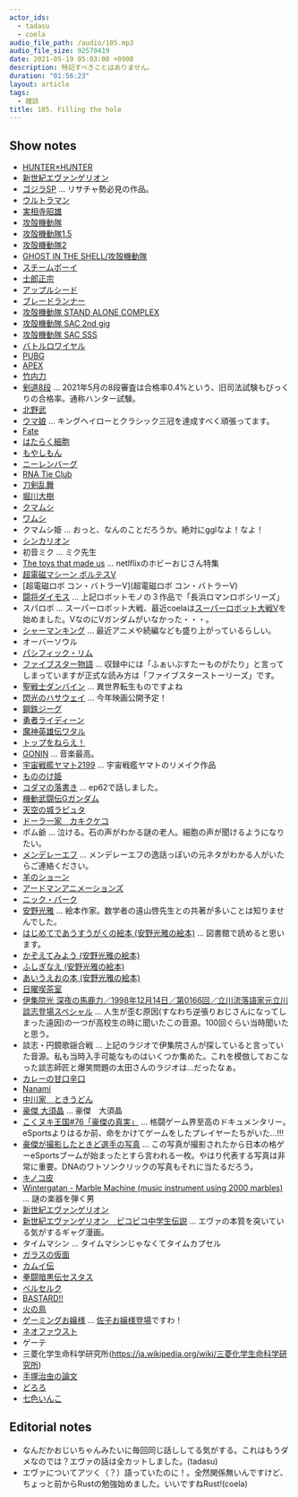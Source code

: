 ```yaml
---
actor_ids:
  - tadasu
  - coela
audio_file_path: /audio/105.mp3
audio_file_size: 92570419
date: 2021-05-19 05:03:00 +0900
description: 特記すべきことはありません。
duration: "01:56:23"
layout: article
tags:
  - 雑談
title: 105. Filling the hole
---
```


## Show notes
- [HUNTER×HUNTER](https://www.amazon.co.jp/gp/product/B074BZ2354/?tag=researchatf04-22)
- [新世紀エヴァンゲリオン](https://www.evangelion.co.jp/)
- [ゴジラSP](https://godzilla-sp.jp/) ... リサチャ勢必見の作品。
- [ウルトラマン](https://www.amazon.co.jp/dp/B00FIZ9SSM/?tag=researchatf04-22)
- [実相寺昭雄](https://ja.wikipedia.org/wiki/%E5%AE%9F%E7%9B%B8%E5%AF%BA%E6%98%AD%E9%9B%84)
- [攻殻機動隊](https://www.amazon.co.jp/dp/B00L0QZ6GG/?tag=researchatf04-22)
- [攻殻機動隊1.5](https://www.amazon.co.jp/dp/B01NCZEPAH/?tag=researchatf04-22)
- [攻殻機動隊2](https://www.amazon.co.jp/dp/B01LS76FEI/?tag=researchatf04-22)
- [GHOST IN THE SHELL/攻殻機動隊](https://www.amazon.co.jp/dp/B06XCRQQZF/?tag=researchatf04-22)
- [スチームボーイ](https://www.amazon.co.jp/dp/B0872838H9/?tag=researchatf04-22)
- [士郎正宗](https://ja.wikipedia.org/wiki/%E5%A3%AB%E9%83%8E%E6%AD%A3%E5%AE%97)
- [アップルシード](https://www.amazon.co.jp/dp/B00R5GLJX4/?tag=researchatf04-22)
- [ブレードランナー](https://www.amazon.co.jp/dp/B012SY4QGO/?tag=researchatf04-22)
- [攻殻機動隊 STAND ALONE COMPLEX](https://www.amazon.co.jp/dp/B01JMEDX8A/?tag=researchatf04-22)
- [攻殻機動隊 SAC 2nd gig](https://www.amazon.co.jp/dp/B01JME2XAY/?tag=researchatf04-22)
- [攻殻機動隊 SAC SSS](https://www.amazon.co.jp/dp/B06XCJMTH3/?tag=researchatf04-22)
- [バトルロワイヤル](https://www.amazon.co.jp/dp/B012S0OTQU/?tag=researchatf04-22)
- [PUBG](https://www.pubg.com/)
- [APEX](https://www.ea.com/games/apex-legends)
- [竹内力](https://ja.wikipedia.org/wiki/%E7%AB%B9%E5%86%85%E5%8A%9B)
- [剣道8段](https://www.kendo.or.jp/examination/kendo-8dan/) ... 2021年5月の8段審査は合格率0.4%という、旧司法試験もびっくりの合格率。通称ハンター試験。
- [北野武](https://ja.wikipedia.org/wiki/%E3%83%93%E3%83%BC%E3%83%88%E3%81%9F%E3%81%91%E3%81%97)
- [ウマ娘](https://umamusume.jp/) ... キングヘイローとクラシック三冠を達成すべく頑張ってます。
- [Fate](https://www.fate-go.jp/)
- [はたらく細胞](https://www.amazon.co.jp/dp/B012EODH18/?tag=researchatf04-22)
- [もやしもん](https://www.amazon.co.jp/dp/B06XPC1KLW/?tag=researchatf04-22)
- [ニーレンバーグ](https://ja.wikipedia.org/wiki/%E3%83%9E%E3%83%BC%E3%82%B7%E3%83%A3%E3%83%AB%E3%83%BB%E3%83%8B%E3%83%BC%E3%83%AC%E3%83%B3%E3%83%90%E3%83%BC%E3%82%B0)
- [RNA Tie Club](https://en.wikipedia.org/wiki/RNA_Tie_Club)
- [刀剣乱舞](https://ja.wikipedia.org/wiki/%E5%88%80%E5%89%A3%E4%B9%B1%E8%88%9E)
- [堀川大樹](https://ja.wikipedia.org/wiki/%E5%A0%80%E5%B7%9D%E5%A4%A7%E6%A8%B9)
- [クマムシ](https://ja.wikipedia.org/wiki/%E7%B7%A9%E6%AD%A9%E5%8B%95%E7%89%A9)
- [ワムシ](https://ja.wikipedia.org/wiki/%E8%BC%AA%E5%BD%A2%E5%8B%95%E7%89%A9)
- クマムシ姫 ... おっと、なんのことだろうか。絶対にgglなよ！なよ！
- [シンカリオン](https://www.shinkalion.com/)
- 初音ミク ... ミク先生
- [The toys that made us](https://www.netflix.com/watch/80161497) ... netlflixのホビーおじさん特集
- [超電磁マシーン ボルテスV](https://ja.wikipedia.org/wiki/超電磁マシーン_ボルテスV)
- [超電磁ロボ コン・バトラーV](超電磁ロボ コン・バトラーV)
- [闘将ダイモス](https://ja.wikipedia.org/wiki/闘将ダイモス) ... 上記ロボットモノの３作品で「長浜ロマンロボシリーズ」
- スパロボ ... スーパーロボット大戦、最近coelaは[スーパーロボット大戦V](https://srw-v.suparobo.jp)を始めました。VなのにVガンダムがいなかった・・・。
- [シャーマンキング](https://www.amazon.co.jp/kindle-dbs/product/B09476TZCG/?tag=researchatf04-22) ... 最近アニメや続編なども盛り上がっているらしい。
- オーバーソウル
- [パシフィック・リム](http://www.pacificrimmovie.com)
- [ファイブスター物語](https://automaticflowers.ne.jp/fss/) ... 収録中には「ふぁいぶすたーものがたり」と言ってしまっていますが正式な読み方は「ファイブスターストーリーズ」です。
- [聖戦士ダンバイン](http://www.dunbine.net) ... 異世界転生ものですよね
- [閃光のハサウェイ](http://gundam-hathaway.net) ... 今年映画公開予定！
- [鋼鉄ジーグ](https://ja.wikipedia.org/wiki/鋼鉄ジーグ) 
- [勇者ライディーン](https://bandai-ch.flat-flat.jp/bdc/ProductDetail.jsp?ttlmmm_c=2670)
- [魔神英雄伝ワタル](http://www.mashin-eiyuuden-wataru.net/wataru1/)
- [トップをねらえ！](https://ja.wikipedia.org/wiki/トップをねらえ!)
- [GONIN](https://www.amazon.co.jp/dp/B00FWGZO4E/?tag=researchatf04-22) ... 音楽最高。
- [宇宙戦艦ヤマト2199](http://yamato2199.net) ... 宇宙戦艦ヤマトのリメイク作品
- [もののけ姫](https://www.ghibli.jp/works/mononoke/)
- [コダマの落書き](https://twitter.com/researchat_fm/status/1275887145505427464) ... ep62で話しました。
- [機動武闘伝Gガンダム](http://www.g-gundam.net)
- [天空の城ラピュタ](https://www.ghibli.jp/works/laputa/)
- [ドーラ一家　カキクケコ](https://ja.wikipedia.org/wiki/%E5%A4%A9%E7%A9%BA%E3%81%AE%E5%9F%8E%E3%83%A9%E3%83%94%E3%83%A5%E3%82%BF#%E7%A9%BA%E4%B8%AD%E6%B5%B7%E8%B3%8A%E3%80%8C%E3%83%89%E3%83%BC%E3%83%A9%E4%B8%80%E5%AE%B6%E3%80%8D)
- ポム爺 ... 泣ける。石の声がわかる謎の老人。細胞の声が聞けるようになりたい。
- [メンデレーエフ](https://ja.wikipedia.org/wiki/%E3%83%89%E3%83%9F%E3%83%88%E3%83%AA%E3%83%BB%E3%83%A1%E3%83%B3%E3%83%87%E3%83%AC%E3%83%BC%E3%82%A8%E3%83%95) ... メンデレーエフの逸話っぽいの元ネタがわかる人がいたらご連絡ください。
- [羊のショーン](https://www.netflix.com/watch/70155567)
- [アードマンアニメーションズ](https://www.aardman-jp.com/40th/)
- [ニック・パーク](https://ja.wikipedia.org/wiki/%E3%83%8B%E3%83%83%E3%82%AF%E3%83%BB%E3%83%91%E3%83%BC%E3%82%AF)
- [安野光雅](https://ja.wikipedia.org/wiki/%E5%AE%89%E9%87%8E%E5%85%89%E9%9B%85) ... 絵本作家。数学者の遠山啓先生との共著が多いことは知りませんでした。
- [はじめてであうすうがくの絵本 (安野光雅の絵本)](https://www.amazon.co.jp/dp/4834032035/?tag=researchatf04-22) ... 図書館で読めると思います。
- [かぞえてみよう (安野光雅の絵本)](https://www.amazon.co.jp/dp/4834002586/?tag=researchatf04-22)
- [ふしぎなえ (安野光雅の絵本)](https://www.amazon.co.jp/dp/4834002586/?tag=researchatf04-22)
- [あいうえおの本 (安野光雅の絵本)](https://www.amazon.co.jp/dp/4834004619/?tag=researchatf04-22)
- [日曜喫茶室](https://ja.wikipedia.org/wiki/%E6%97%A5%E6%9B%9C%E5%96%AB%E8%8C%B6%E5%AE%A4)
- [伊集院光 深夜の馬鹿力／1998年12月14日／第0166回／立川流落語家元立川談志登場スペシャル](http://kansou-review.com/ijuinhikaru-0166) ... 人生が歪む原因(すなわち逆張りおじさんになってしまった遠因)の一つが高校生の時に聞いたこの音源。100回ぐらい当時聞いたと思う。
- 談志・円鏡歌謡合戦 ... 上記のラジオで伊集院さんが探していると言っていた音源。私も当時入手可能なものはいくつか集めた。これを模倣しておこなった談志師匠と爆笑問題の太田さんのラジオは...だったなぁ。
- [カレーの甘口辛口](https://www.glico.com/jp/customer/qa/2865/)
- [Nanami](https://www.amazon.com/Nanami-Togarashi-Assorted-Chili-Pepper/dp/B0002YGSA0)
- [中川家　ときうどん](https://www.youtube.com/watch?v=b0Q5UkVLSjI)
- [豪傑 大須晶](https://twitter.com/ohsuak) ... 豪傑　大須晶
- [こくヌキ王国#76「豪傑の真実」](https://www.youtube.com/watch?v=w_jYdXcLtOE) ... 格闘ゲーム界至高のドキュメンタリー。eSportsよりはるか前、命をかけてゲームをしたプレイヤーたちがいた...!!!
- [豪傑が撮影したときど選手の写真](https://twitter.com/ohsuAK/status/886874854439370752) ... この写真が撮影されたから日本の格ゲーeSportsブームが始まったとすら言われる一枚。やはり代表する写真は非常に重要。DNAのワトソンクリックの写真もそれに当たるだろう。
- [キノコ皮](https://www.nature.com/articles/s41893-020-00606-1.epdf)
- [Wintergatan - Marble Machine (music instrument using 2000 marbles)](https://www.youtube.com/watch?v=IvUU8joBb1Q) ... 謎の楽器を弾く男
- [新世紀エヴァンゲリオン](https://www.amazon.co.jp/dp/B00UGJULP4/?tag=researchatf04-22)
- [新世紀エヴァンゲリオン　ピコピコ中学生伝説](https://www.amazon.co.jp/gp/product/B074CDJHRR/?tag=researchatf04-22) ... エヴァの本質を突いている気がするギャグ漫画。
- タイムマシン ... タイムマシンじゃなくてタイムカプセル
- [ガラスの仮面](https://www.amazon.co.jp/gp/product/B07KXB2SX4/?tag=researchatf04-22)
- [カムイ伝](https://www.amazon.co.jp/gp/product/B078RYGSP3/?tag=researchatf04-22)
- [拳闘暗黒伝セスタス ](https://www.amazon.co.jp/gp/product/B074CC7LZR/?tag=researchatf04-22)
- [ベルセルク](https://www.amazon.co.jp/gp/product/B074C597F1/?tag=researchatf04-22)
- [BASTARD!!](https://www.amazon.co.jp/gp/product/B0756XMWBZ/?tag=researchatf04-22)
- [火の鳥](https://www.amazon.co.jp/gp/product/B0756XMNQ5/?tag=researchatf04-22)
- [ゲーミングお嬢様](https://www.amazon.co.jp/gp/product/B092CYH3B8/?tag=researchatf04-22) ... [佐子お嬢様登場](https://twitter.com/akikiwww/status/1389243657375551488?s=20)ですわ！
- [ネオファウスト](https://www.amazon.co.jp/dp/B011BANWF2/?tag=researchatf04-22)
- ゲーテ
- 三菱化学生命科学研究所(https://ja.wikipedia.org/wiki/三菱化学生命科学研究所)
- [手塚治虫の論文](http://ginmu.naramed-u.ac.jp/dspace/handle/10564/1075)
- [どろろ](https://www.amazon.co.jp/gp/product/B07571FPH9/?tag=researchatf04-22)
- [七色いんこ](https://www.amazon.co.jp/gp/product/B0756ZJ28Y/?tag=researchatf04-22)

## Editorial notes
- なんだかおじいちゃんみたいに毎回同じ話ししてる気がする。これはもうダメなのでは？エヴァの話は全カットしました。(tadasu)
- エヴァについてアツく（？）語っていたのに！。全然関係無いんですけど、ちょっと前からRustの勉強始めました。いいですねRust!(coela)
